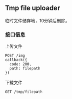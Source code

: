 ## Tmp file uploader

临时文件储存地，10分钟后删除。

### 接口信息

上传文件

```
POST /img
callback({
  code: 200,
  path: filepath
})
```

下载文件
```
GET /tmp/filepath
```